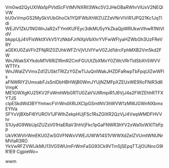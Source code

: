 Vm0wd2QyUXlWa1pPVldScFVtMVNXRll3Wkc5V2JHeDBaRWhrVlUxV2NEQlVW
bU0xVmpGS2MySkVUbGhoCk1YQlFWbXhWZUZZeVNrVlViR1JPQ21Kc1JqTldi
WEJIV1ZkU1NGWnJaR2xTYmtKUFEyc3dkMU5yYkZkaQpWRUkwVlhwR1NtVldV
bkppUjJ4VFlsWktXVkV5YzNkbFJrNXpVbXhrYVFwWFIyaHZWbGh3UzFReVRY
aGEKU0ZaVFlrZFNjRlZ0ZUhkWFZrVjVUVlYwV0ZJd1drcFphMXB2Vm5kd2FW
WnJWak5XYkdoM1V6RlZlRmRZCmFGUUtZbXMxY0ZWcVRrTldSbXh5WVVWT1Yx
WnJWalZVVmxZd1ZUSktTRlZzY0ZwTlJuQnlWakJHZDFaRwpTbFpqUlZwWFls
aFNWRlY2UmxabFJsSnlDbHBHWjB0WmJYUjNZMFpXZEUxWE9XcFNiR3d6VmpK
ME1GWXgKU25KV2FsWmhWbGRTU0ZaVVJtRmpiR1J6VjJ4a2FWZEhhRTFXYTJS
clpESkdWd3BYYmtwcFVrWndXRlJXClpGSmtNV3hWVW1zMWJGWnNXbmxEYlVa
SFYxVjBXbFl6YUROV1JFWlhZekpHUjFSc1RsZGlXR2QzVjJ4VwpWMDFHVVhr
S1UydG9WbUpIZUZsV01HaERaV3hhVjFkc1pGaFNWR3hYV2xWa1IxWXlTbFpP
UkVKWVlrWmEKU0ZwSGVFNWxVWEJUWW14S1VWWXdZelZVUmtWNUNrMVlaR3RO
YkVwRFZVWlJkMU13VG5WUmFrWmFaSG93Ck9VTm5jSEpqTTJjOUNncG9lR1E9
CgpieWo=

wwm